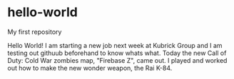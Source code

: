 # hello-world
My first repository

Hello World! I am starting a new job next week at Kubrick Group and I am testing out githuub beforehand to know whats what.
Today the new Call of Duty: Cold War zombies map, "Firebase Z", came out. I played and worked out how to make the new wonder weapon, the Rai K-84.
